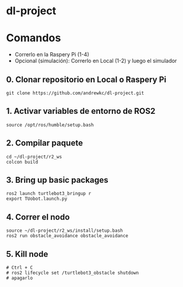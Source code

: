 # dl-project

# Comandos
* Correrlo en la Raspery Pi (1-4)
* Opcional (simulación): Correrlo en Local (1-2) y luego el simulador

## 0. Clonar repositorio en Local o Raspery Pi
```
git clone https://github.com/andrewkc/dl-project.git
```

## 1. Activar variables de entorno de ROS2
```
source /opt/ros/humble/setup.bash
```
## 2. Compilar paquete
```
cd ~/dl-project/r2_ws
colcon build
```
## 3. Bring up basic packages
```RTLEBOT3_MODEL=burger
ros2 launch turtlebot3_bringup r
export TUobot.launch.py
```
## 4. Correr el nodo
```
source ~/dl-project/r2_ws/install/setup.bash
ros2 run obstacle_avoidance obstacle_avoidance
```
## 5. Kill node
```
# Ctrl + C
# ros2 lifecycle set /turtlebot3_obstacle shutdown
# apagarlo
```

